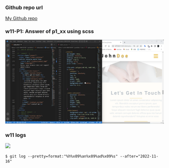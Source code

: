### Github repo url

[My Github repo](https://github.com/JKYROC/1111-sweb-demo-208410349.git)
### w11-P1: Answer of p1_xx using scss

![](w15-p1.PNG)



### w11 logs
![](w11-log.png)
```
$ git log --pretty=format:"%h%x09%an%x09%ad%x09%s" --after="2022-11-16"

```
